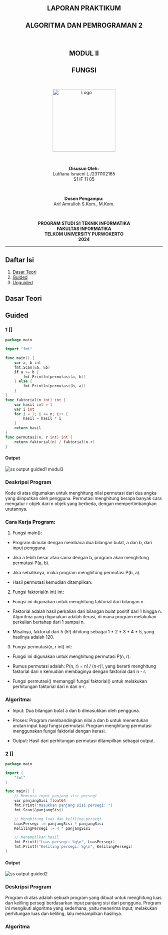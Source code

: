 <h2 align="center"><strong>LAPORAN PRAKTIKUM</strong></h2>
<h2 align="center"><strong>ALGORITMA DAN PEMROGRAMAN 2</strong></h2>

<br>

<h2 align="center"><strong>MODUL II</strong></h2>
<h2 align="center"><strong> FUNGSI </strong></h2>

<br>

<p align="center">
  
  <img src="https://github.com/user-attachments/assets/741cb565-774a-4298-b1fb-22ebf35822f1" alt="Logo" width="200"/>

</p>

<br>

<p align="center">
  <strong>Disusun Oleh:</strong><br>
  Lutfiana Isnaeni L /2311102165<br>
  S1 IF 11 05
</p>

<br>

<p align="center">
  <strong>Dosen Pengampu:</strong><br>
  Arif Amrulloh S.Kom., M.Kom. 
</p>

<br>

<p align="center">
  <strong>PROGRAM STUDI S1 TEKNIK INFORMATIKA</strong><br>
  <strong>FAKULTAS INFORMATIKA</strong><br>
  <strong>TELKOM UNIVERSITY PURWOKERTO</strong><br>
  <strong>2024</strong>
</p>

------

## Daftar Isi

1. [Dasar Teori](#dasar-teori)
2. [Guided](#guided)
3. [Unguided](#unguided)

## Dasar Teori









## Guided

### 1 []

```go
package main

import "fmt"

func main() {
	var a, b int
	fmt.Scan(&a, &b)
	if a >= b {
		fmt.Println(permutasi(a, b))
	} else {
		fmt.Println(permutasi(b, a))
	}
}
func faktorial(n int) int {
	var hasil int = 1
	var i int
	for i = 1; i <= n; i++ {
		hasil = hasil * i
	}
	return hasil
}
func permutasi(n, r int) int {
	return faktorial(n) / faktorial(n-r)
}
```
#### Output
![ss output guided1 modul3](https://github.com/user-attachments/assets/fa8fad50-9757-4bc4-a80e-0ff5d5407a66)

### Deskripsi Program
Kode di atas digumakan untuk menghitung nilai permutasi dari dua angka yang diinputkan oleh pengguna. Permutasi menghitung berapa banyak cara mengatur r objek dari n objek yang berbeda, dengan mempertimbangkan urutannya.

### Cara Kerja Program:
1. Fungsi main():
   
  - Program dimulai dengan membaca dua bilangan bulat, a dan b, dari input pengguna.

  - Jika a lebih besar atau sama dengan b, program akan menghitung permutasi P(a, b).

  - Jika sebaliknya, maka program menghitung permutasi P(b, a).

  - Hasil permutasi kemudian ditampilkan.

2. Fungsi faktorial(n int) int:
  - Fungsi ini digunakan untuk menghitung faktorial dari bilangan n.

  - Faktorial adalah hasil perkalian dari bilangan bulat positif dari 1 hingga n. Algoritma yang digunakan adalah iterasi, di mana program melakukan perkalian bertahap dari 1 sampai n.

  - Misalnya, faktorial dari 5 (5!) dihitung sebagai 1 * 2 * 3 * 4 * 5, yang hasilnya adalah 120.

3. Fungsi permutasi(n, r int) int:
  - Fungsi ini digunakan untuk menghitung permutasi P(n, r).

  - Rumus permutasi adalah: P(n, r) = n! / (n-r)!, yang berarti menghitung faktorial dari n kemudian membaginya dengan faktorial dari n - r.

  - Fungsi permutasi() memanggil fungsi faktorial() untuk melakukan perhitungan faktorial dari n dan n-r.

### Algoritma:
  - Input: Dua bilangan bulat a dan b dimasukkan oleh pengguna.

  - Proses: Program membandingkan nilai a dan b untuk menentukan urutan input bagi fungsi permutasi. Program menghitung permutasi menggunakan fungsi faktorial dengan iterasi.

- Output: Hasil dari perhitungan permutasi ditampilkan sebagai output.

### 2 []

```go
package main

import (
	"fmt"
)

func main() {
	// Meminta input panjang sisi persegi
	var panjangSisi float64
	fmt.Print("Masukkan panjang sisi persegi: ")
	fmt.Scan(&panjangSisi)

	// Menghitung luas dan keliling persegi
	LuasPersegi := panjangSisi * panjangSisi
	KelilingPersegi := 4 * panjangSisi

	// Menampilkan hasil
	fmt.Printf("Luas persegi: %g\n", LuasPersegi)
	fmt.Printf("Keliling persegi: %g\n", KelilingPersegi)
}
```
#### Output
![ss output guided2](https://github.com/user-attachments/assets/06a31bb1-4382-42fa-b98a-c80fc76800aa)

### Deskripsi Program
Program di atas adalah sebuah program yang dibuat untuk menghitung luas dan keliling persegi berdasarkan input panjang sisi dari pengguna. Program ini mengikuti algoritma yang sederhana, yaitu menerima input, melakukan perhitungan luas dan keliling, lalu menampilkan hasilnya.

### Algoritma






   
